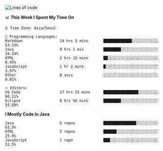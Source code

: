 <!--START_SECTION:waka-->
![Lines of code](https://img.shields.io/badge/From%20Hello%20World%20I%27ve%20Written-269927%20lines%20of%20code-blue)

📊 **This Week I Spent My Time On** 

```text
⌚︎ Time Zone: Asia/Seoul

💬 Programming Languages: 
Markdown                 14 hrs 3 mins       █████████████░░░░░░░░░░░░   53.33% 
Java                     9 hrs 1 min         ████████░░░░░░░░░░░░░░░░░   34.24% 
HTML                     2 hrs 13 mins       ██░░░░░░░░░░░░░░░░░░░░░░░   8.45% 
JavaScript               1 hr 2 mins         █░░░░░░░░░░░░░░░░░░░░░░░░   3.97% 
Other                    0 secs              ░░░░░░░░░░░░░░░░░░░░░░░░░   0.01%

🔥 Editors: 
VS Code                  17 hrs 25 mins      ████████████████░░░░░░░░░   66.11% 
Eclipse                  8 hrs 56 mins       ████████░░░░░░░░░░░░░░░░░   33.89%

```

**I Mostly Code in Java** 

```text
Java                     5 repos             ███████████████░░░░░░░░░░   62.5% 
HTML                     2 repos             ██████░░░░░░░░░░░░░░░░░░░   25.0% 
JavaScript               1 repo              ███░░░░░░░░░░░░░░░░░░░░░░   12.5%

```



<!--END_SECTION:waka-->
<!--
**cgkim449/cgkim449** is a ✨ _special_ ✨ repository because its `README.md` (this file) appears on your GitHub profile.

Here are some ideas to get you started:

- 🔭 I’m currently working on ...
- 🌱 I’m currently learning ...
- 👯 I’m looking to collaborate on ...
- 🤔 I’m looking for help with ...
- 💬 Ask me about ...
- 📫 How to reach me: ...
- 😄 Pronouns: ...
- ⚡ Fun fact: ...
-->
